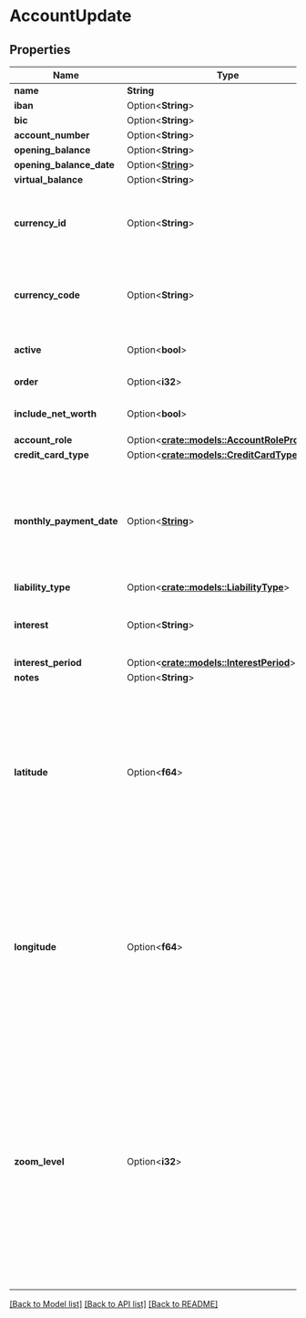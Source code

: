 # AccountUpdate

## Properties

Name | Type | Description | Notes
------------ | ------------- | ------------- | -------------
**name** | **String** |  | 
**iban** | Option<**String**> |  | [optional]
**bic** | Option<**String**> |  | [optional]
**account_number** | Option<**String**> |  | [optional]
**opening_balance** | Option<**String**> |  | [optional]
**opening_balance_date** | Option<[**String**](string.md)> |  | [optional]
**virtual_balance** | Option<**String**> |  | [optional]
**currency_id** | Option<**String**> | Use either currency_id or currency_code. Defaults to the user's default currency. | [optional]
**currency_code** | Option<**String**> | Use either currency_id or currency_code. Defaults to the user's default currency. | [optional]
**active** | Option<**bool**> | If omitted, defaults to true. | [optional][default to true]
**order** | Option<**i32**> | Order of the account | [optional]
**include_net_worth** | Option<**bool**> | If omitted, defaults to true. | [optional][default to true]
**account_role** | Option<[**crate::models::AccountRoleProperty**](AccountRoleProperty.md)> |  | [optional]
**credit_card_type** | Option<[**crate::models::CreditCardType**](CreditCardType.md)> |  | [optional]
**monthly_payment_date** | Option<[**String**](string.md)> | Mandatory when the account_role is ccAsset. Moment at which CC payment installments are asked for by the bank. | [optional]
**liability_type** | Option<[**crate::models::LiabilityType**](LiabilityType.md)> |  | [optional]
**interest** | Option<**String**> | Mandatory when type is liability. Interest percentage. | [optional]
**interest_period** | Option<[**crate::models::InterestPeriod**](InterestPeriod.md)> |  | [optional]
**notes** | Option<**String**> |  | [optional]
**latitude** | Option<**f64**> | Latitude of the account's location, if applicable. Can be used to draw a map. If omitted, the existing location will be kept. If submitted as NULL, the current location will be removed. | [optional]
**longitude** | Option<**f64**> | Latitude of the account's location, if applicable. Can be used to draw a map. If omitted, the existing location will be kept. If submitted as NULL, the current location will be removed. | [optional]
**zoom_level** | Option<**i32**> | Zoom level for the map, if drawn. This to set the box right. Unfortunately this is a proprietary value because each map provider has different zoom levels. If omitted, the existing location will be kept. If submitted as NULL, the current location will be removed. | [optional]

[[Back to Model list]](../README.md#documentation-for-models) [[Back to API list]](../README.md#documentation-for-api-endpoints) [[Back to README]](../README.md)


